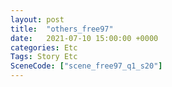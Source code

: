 ```yaml
---
layout: post
title:  "others_free97"
date:   2021-07-10 15:00:00 +0000
categories: Etc
Tags: Story Etc
SceneCode: ["scene_free97_q1_s20"]
---
```

